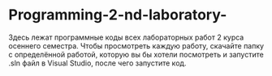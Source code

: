 # Programming-2-nd-laboratory-
Здесь лежат программные коды всех лабораторных работ 2 курса осеннего семестра.
Чтобы просмотреть каждую работу, скачайте папку с определённой работой, которую вы бы хотели посмотреть и запустите .sln файл в Visual Studio, после чего запустите код.
